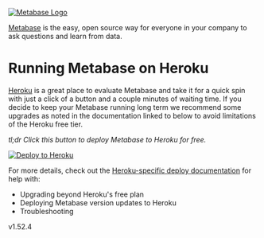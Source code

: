 [![Metabase Logo](http://www.metabase.com/images/logo.svg)](http://www.metabase.com/)

[Metabase](http://www.metabase.com/) is the easy, open source way for everyone in your company to ask questions and learn from data.

# Running Metabase on Heroku

[Heroku](https://www.heroku.com/home) is a great place to evaluate Metabase and take it for a quick spin with just a click of a button and a couple minutes of waiting time. If you decide to keep your Metabase running long term we recommend some upgrades as noted in the documentation linked to below to avoid limitations of the Heroku free tier.

*tl;dr Click this button to deploy Metabase to Heroku for free.*

[![Deploy to Heroku](https://www.herokucdn.com/deploy/button.svg)](https://heroku.com/deploy)

For more details, check out the [Heroku-specific deploy documentation](http://www.metabase.com/docs/latest/operations-guide/running-metabase-on-heroku.html) for help with:
* Upgrading beyond Heroku's free plan
* Deploying Metabase version updates to Heroku
* Troubleshooting

v1.52.4
